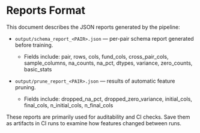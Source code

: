 # Reports Format

This document describes the JSON reports generated by the pipeline:

- `output/schema_report_<PAIR>.json` — per-pair schema report generated before training.
  - Fields include: pair, rows, cols, fund_cols, cross_pair_cols, sample_columns, na_counts, na_pct, dtypes, variance, zero_counts, basic_stats

- `output/prune_report_<PAIR>.json` — results of automatic feature pruning.
  - Fields include: dropped_na_pct, dropped_zero_variance, initial_cols, final_cols, n_initial_cols, n_final_cols

These reports are primarily used for auditability and CI checks. Save them as artifacts in CI runs to examine how features changed between runs.
